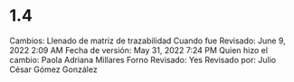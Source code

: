 # 1.4

Cambios: Llenado de matriz de trazabilidad
Cuando fue Revisado: June 9, 2022 2:09 AM
Fecha de  versión: May 31, 2022 7:24 PM
Quien hizo el cambio: Paola Adriana Millares Forno
Revisado: Yes
Revisado por: Julio César Gómez González